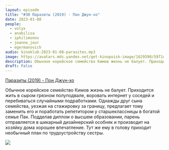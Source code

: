 ```yaml
---
layout: episode
title: "#30 Паразиты (2019) - Пон Джун-хо"
date: 2023-01-08
people:
  - volyx
  - anabilisa
  - iphilimonov
  - jeanne_jour
  - egermanovich
audio: kinoklub-2023-01-08-parasites.mp3
image: https://avatars.mds.yandex.net/get-kinopoisk-image/1629390/5971d19e-61c1-48a2-ad09-3a3724e69f28/600x
description: Обычное корейское семейство Кимов жизнь не балует. Приходится жить в сыром грязном полуподвале, воровать интернет у соседей и перебиваться случайными подработками. Однажды друг сына семейства, уезжая на стажировку за границу, предлагает тому заменить его и поработать репетитором у старшеклассницы в богатой семье Пак. Подделав диплом о высшем образовании, парень отправляется в шикарный дизайнерский особняк и производит на хозяйку дома хорошее впечатление. Тут же ему в голову приходит необычный план по трудоустройству сестры.
draft: False
---
```


[Паразиты (2019) - Пон Джун-хо](https://www.kinopoisk.ru/film/1043758/)

Обычное корейское семейство Кимов жизнь не балует. Приходится жить в сыром грязном полуподвале, воровать интернет у соседей и перебиваться случайными подработками. Однажды друг сына семейства, уезжая на стажировку за границу, предлагает тому заменить его и поработать репетитором у старшеклассницы в богатой семье Пак. Подделав диплом о высшем образовании, парень отправляется в шикарный дизайнерский особняк и производит на хозяйку дома хорошее впечатление. Тут же ему в голову приходит необычный план по трудоустройству сестры.

![](https://avatars.mds.yandex.net/get-kinopoisk-image/1629390/5971d19e-61c1-48a2-ad09-3a3724e69f28/600x)
